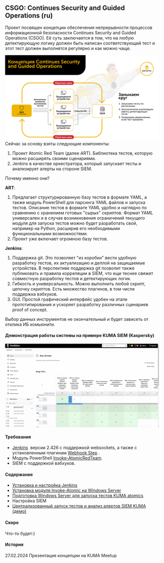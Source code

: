 ## CSGO: Continues Security and Guided Operations (ru)
Проект посвящен концепции обеспечения непрерывности процессов информационной безопасности Continues Security and Guided Operations (CSGO). Её суть заключается в том, что на любую детектирующую логику должен быть написан соответствующий тест и этот тест должен выполнятся регулярно и как можно чаще.

![csgo_overview.png](img/csgo_overview.png)
Сейчас за основу взяты следующие компоненты:
1. Проект Atomic Red Team (далее ART). Библиотека тестов, которую можно расширять своими сценариями.
2. Jenkins в качестве оркестратора, который запускает тесты и анализирует алерты на стороне SIEM.

Почему именно они?

**ART**:
1. Предлагает структурированную базу тестов в формате YAML, а также модуль PowerShell для парсинга YAML файлов и запуска тестов. Описание тестов в формате YAML удобно и наглядно по сравнению с хранением готовых "сырых" скриптов. Формат YAML универсален и в случае возникновения ограничений текущего модуля для запуска тестов можно будет разработать свой, например на Python, расширив его необходимыми функциональными возможностями.
2. Проект уже включает огромною базу тестов.

**Jenkins**:
1. Поддержка git. Это позволяет "из коробки" вести удобную разработку тестов, их актуализацию и деплой на защищаемые устройства. В перспективе поддержка git позволит также публиковать и правила корреляции в SIEM, что еще теснее  свяжет совместную разработку тестов и детектирующих логик.
2. Гибкость и универсальность. Можно выполнить любой скрипт, цепочку скриптов. Есть множество плагинов, в том числе поддержка вэбхуков.
3. GUI. Простой графический интерфейс удобен на этапе прототипирования и ускоряет разработку различных сценариев proof of concept.

Выбор данных инструментов не окончательный и будет зависеть от отклика ИБ комьюнити.  
#### Демонстрация работы системы на примере KUMA SIEM (Kaspersky)

![csgo_demo.gif](img/csgo_demo.gif)

#### Требования
- [Jenkins](https://www.jenkins.io/)  версии 2.426 с поддержкой websockets, а также с установленным плагинам [Webhook Step](https://plugins.jenkins.io/webhook-step) .
- Модуль PowerShell [Invoke-AtomicRedTeam](https://github.com/redcanaryco/invoke-atomicredteam).
- SIEM с поддержкой вэбхуков.
#### Содержание
- [Установка и настройка Jenkins](jenkins-install/README.md)
- [Установка модуля Invoke-Atomic на Windows Server](invoke-atomicredteam-install/README.md)
- [Подготовка Windows Server для запуска тестов KUMA atomics](kuma-atomics/readme)
- Настройка SIEM
- [Централизованный запуск тестов и анализ алертов SIEM KUMA (демо)](csgo-kuma-demo/README)
#### Скоро
Что-то будет:)
#### История
27.02.2024 Презентация концепции на KUMA Meetup